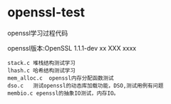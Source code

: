 # openssl-test
openssl学习过程代码

openssl版本:OpenSSL 1.1.1-dev  xx XXX xxxx

	stack.c 堆栈结构测试学习
	lhash.c	哈希结构测试学习
	mem_alloc.c  openssl内存分配函数测试
	dso.c	测试openssl的动态库加载功能，DSO,测试用例有问题
	membio.c epenssl的抽象IO测试，内存IO。
